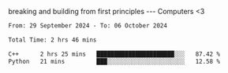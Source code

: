 breaking and building from first principles --- Computers <3

<!--START_SECTION:waka-->

```txt
From: 29 September 2024 - To: 06 October 2024

Total Time: 2 hrs 46 mins

C++      2 hrs 25 mins   ██████████████████████░░░   87.42 %
Python   21 mins         ███░░░░░░░░░░░░░░░░░░░░░░   12.58 %
```

<!--END_SECTION:waka-->
